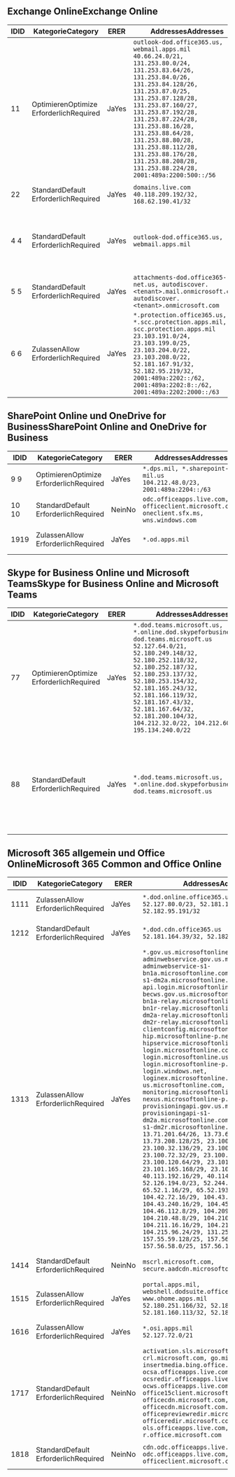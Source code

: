 <!--THIS FILE IS AUTOMATICALLY GENERATED. MANUAL CHANGES WILL BE OVERWRITTEN.-->
<!--Please contact the Office 365 Endpoints team with any questions.-->
<!--USGovDoD endpoints version 2018112800-->
<!--File generated 2018-12-03 15:05:33.6016-->

## <a name="exchange-online"></a><span data-ttu-id="42537-101">Exchange Online</span><span class="sxs-lookup"><span data-stu-id="42537-101">Exchange Online</span></span>

<span data-ttu-id="42537-102">ID</span><span class="sxs-lookup"><span data-stu-id="42537-102">ID</span></span> | <span data-ttu-id="42537-103">Kategorie</span><span class="sxs-lookup"><span data-stu-id="42537-103">Category</span></span> | <span data-ttu-id="42537-104">ER</span><span class="sxs-lookup"><span data-stu-id="42537-104">ER</span></span> | <span data-ttu-id="42537-105">Addresses</span><span class="sxs-lookup"><span data-stu-id="42537-105">Addresses</span></span> | <span data-ttu-id="42537-106">Ports</span><span class="sxs-lookup"><span data-stu-id="42537-106">Ports</span></span>
-- | -------------------- | --- | ---------------------------------------------------------------------------------------------------------------------------------------------------------------------------------------------------------------------------------------------------------------------------------------------------------------------------------------------------------------------------------------------- | -------------------------------
<span data-ttu-id="42537-107">1</span><span class="sxs-lookup"><span data-stu-id="42537-107">1</span></span> | <span data-ttu-id="42537-108">Optimieren</span><span class="sxs-lookup"><span data-stu-id="42537-108">Optimize</span></span><BR><span data-ttu-id="42537-109">Erforderlich</span><span class="sxs-lookup"><span data-stu-id="42537-109">Required</span></span> | <span data-ttu-id="42537-110">Ja</span><span class="sxs-lookup"><span data-stu-id="42537-110">Yes</span></span> | `outlook-dod.office365.us, webmail.apps.mil`<BR>`40.66.24.0/21, 131.253.80.0/24, 131.253.83.64/26, 131.253.84.0/26, 131.253.84.128/26, 131.253.87.0/25, 131.253.87.128/28, 131.253.87.160/27, 131.253.87.192/28, 131.253.87.224/28, 131.253.88.16/28, 131.253.88.64/28, 131.253.88.80/28, 131.253.88.112/28, 131.253.88.176/28, 131.253.88.208/28, 131.253.88.224/28, 2001:489a:2200:500::/56` | <span data-ttu-id="42537-111">**TCP:** 443, 80</span><span class="sxs-lookup"><span data-stu-id="42537-111">**TCP:** 443, 80</span></span>
<span data-ttu-id="42537-112">2</span><span class="sxs-lookup"><span data-stu-id="42537-112">2</span></span> | <span data-ttu-id="42537-113">Standard</span><span class="sxs-lookup"><span data-stu-id="42537-113">Default</span></span><BR><span data-ttu-id="42537-114">Erforderlich</span><span class="sxs-lookup"><span data-stu-id="42537-114">Required</span></span> | <span data-ttu-id="42537-115">Ja</span><span class="sxs-lookup"><span data-stu-id="42537-115">Yes</span></span> | `domains.live.com`<BR>`40.118.209.192/32, 168.62.190.41/32` | <span data-ttu-id="42537-116">**TCP:** 443, 80</span><span class="sxs-lookup"><span data-stu-id="42537-116">**TCP:** 443, 80</span></span>
<span data-ttu-id="42537-117">4 </span><span class="sxs-lookup"><span data-stu-id="42537-117">4</span></span> | <span data-ttu-id="42537-118">Standard</span><span class="sxs-lookup"><span data-stu-id="42537-118">Default</span></span><BR><span data-ttu-id="42537-119">Erforderlich</span><span class="sxs-lookup"><span data-stu-id="42537-119">Required</span></span> | <span data-ttu-id="42537-120">Ja</span><span class="sxs-lookup"><span data-stu-id="42537-120">Yes</span></span> | `outlook-dod.office365.us, webmail.apps.mil` | <span data-ttu-id="42537-121">**TCP:** 143, 25, 587, 993, 995</span><span class="sxs-lookup"><span data-stu-id="42537-121">**TCP:** 143, 25, 587, 993, 995</span></span>
<span data-ttu-id="42537-122">5 </span><span class="sxs-lookup"><span data-stu-id="42537-122">5</span></span> | <span data-ttu-id="42537-123">Standard</span><span class="sxs-lookup"><span data-stu-id="42537-123">Default</span></span><BR><span data-ttu-id="42537-124">Erforderlich</span><span class="sxs-lookup"><span data-stu-id="42537-124">Required</span></span> | <span data-ttu-id="42537-125">Ja</span><span class="sxs-lookup"><span data-stu-id="42537-125">Yes</span></span> | `attachments-dod.office365-net.us, autodiscover.<tenant>.mail.onmicrosoft.com, autodiscover.<tenant>.onmicrosoft.com` | <span data-ttu-id="42537-126">**TCP:** 443, 80</span><span class="sxs-lookup"><span data-stu-id="42537-126">**TCP:** 443, 80</span></span>
<span data-ttu-id="42537-127">6 </span><span class="sxs-lookup"><span data-stu-id="42537-127">6</span></span> | <span data-ttu-id="42537-128">Zulassen</span><span class="sxs-lookup"><span data-stu-id="42537-128">Allow</span></span><BR><span data-ttu-id="42537-129">Erforderlich</span><span class="sxs-lookup"><span data-stu-id="42537-129">Required</span></span> | <span data-ttu-id="42537-130">Ja</span><span class="sxs-lookup"><span data-stu-id="42537-130">Yes</span></span> | `*.protection.office365.us, *.scc.protection.apps.mil, scc.protection.apps.mil`<BR>`23.103.191.0/24, 23.103.199.0/25, 23.103.204.0/22, 23.103.208.0/22, 52.181.167.91/32, 52.182.95.219/32, 2001:489a:2202::/62, 2001:489a:2202:8::/62, 2001:489a:2202:2000::/63` | <span data-ttu-id="42537-131">**TCP:** 25, 443</span><span class="sxs-lookup"><span data-stu-id="42537-131">**TCP:** 25, 443</span></span>

## <a name="sharepoint-online-and-onedrive-for-business"></a><span data-ttu-id="42537-132">SharePoint Online und OneDrive for Business</span><span class="sxs-lookup"><span data-stu-id="42537-132">SharePoint Online and OneDrive for Business</span></span>

<span data-ttu-id="42537-133">ID</span><span class="sxs-lookup"><span data-stu-id="42537-133">ID</span></span> | <span data-ttu-id="42537-134">Kategorie</span><span class="sxs-lookup"><span data-stu-id="42537-134">Category</span></span> | <span data-ttu-id="42537-135">ER</span><span class="sxs-lookup"><span data-stu-id="42537-135">ER</span></span> | <span data-ttu-id="42537-136">Addresses</span><span class="sxs-lookup"><span data-stu-id="42537-136">Addresses</span></span> | <span data-ttu-id="42537-137">Ports</span><span class="sxs-lookup"><span data-stu-id="42537-137">Ports</span></span>
-- | -------------------- | --- | ---------------------------------------------------------------------------------------- | ----------------
<span data-ttu-id="42537-138">9 </span><span class="sxs-lookup"><span data-stu-id="42537-138">9</span></span> | <span data-ttu-id="42537-139">Optimieren</span><span class="sxs-lookup"><span data-stu-id="42537-139">Optimize</span></span><BR><span data-ttu-id="42537-140">Erforderlich</span><span class="sxs-lookup"><span data-stu-id="42537-140">Required</span></span> | <span data-ttu-id="42537-141">Ja</span><span class="sxs-lookup"><span data-stu-id="42537-141">Yes</span></span> | `*.dps.mil, *.sharepoint-mil.us`<BR>`104.212.48.0/23, 2001:489a:2204::/63` | <span data-ttu-id="42537-142">**TCP:** 443, 80</span><span class="sxs-lookup"><span data-stu-id="42537-142">**TCP:** 443, 80</span></span>
<span data-ttu-id="42537-143">10 </span><span class="sxs-lookup"><span data-stu-id="42537-143">10</span></span> | <span data-ttu-id="42537-144">Standard</span><span class="sxs-lookup"><span data-stu-id="42537-144">Default</span></span><BR><span data-ttu-id="42537-145">Erforderlich</span><span class="sxs-lookup"><span data-stu-id="42537-145">Required</span></span> | <span data-ttu-id="42537-146">Nein</span><span class="sxs-lookup"><span data-stu-id="42537-146">No</span></span> | `odc.officeapps.live.com, officeclient.microsoft.com, oneclient.sfx.ms, wns.windows.com` | <span data-ttu-id="42537-147">**TCP:** 443, 80</span><span class="sxs-lookup"><span data-stu-id="42537-147">**TCP:** 443, 80</span></span>
<span data-ttu-id="42537-148">19</span><span class="sxs-lookup"><span data-stu-id="42537-148">19</span></span> | <span data-ttu-id="42537-149">Zulassen</span><span class="sxs-lookup"><span data-stu-id="42537-149">Allow</span></span><BR><span data-ttu-id="42537-150">Erforderlich</span><span class="sxs-lookup"><span data-stu-id="42537-150">Required</span></span> | <span data-ttu-id="42537-151">Ja</span><span class="sxs-lookup"><span data-stu-id="42537-151">Yes</span></span> | `*.od.apps.mil` | <span data-ttu-id="42537-152">**TCP:** 443, 80</span><span class="sxs-lookup"><span data-stu-id="42537-152">**TCP:** 443, 80</span></span>

## <a name="skype-for-business-online-and-microsoft-teams"></a><span data-ttu-id="42537-153">Skype for Business Online und Microsoft Teams</span><span class="sxs-lookup"><span data-stu-id="42537-153">Skype for Business Online and Microsoft Teams</span></span>

<span data-ttu-id="42537-154">ID</span><span class="sxs-lookup"><span data-stu-id="42537-154">ID</span></span> | <span data-ttu-id="42537-155">Kategorie</span><span class="sxs-lookup"><span data-stu-id="42537-155">Category</span></span> | <span data-ttu-id="42537-156">ER</span><span class="sxs-lookup"><span data-stu-id="42537-156">ER</span></span> | <span data-ttu-id="42537-157">Addresses</span><span class="sxs-lookup"><span data-stu-id="42537-157">Addresses</span></span> | <span data-ttu-id="42537-158">Ports</span><span class="sxs-lookup"><span data-stu-id="42537-158">Ports</span></span>
-- | -------------------- | --- | -------------------------------------------------------------------------------------------------------------------------------------------------------------------------------------------------------------------------------------------------------------------------------------------------------------------------------------------------------- | --------------------------------------------------
<span data-ttu-id="42537-159">7</span><span class="sxs-lookup"><span data-stu-id="42537-159">7</span></span> | <span data-ttu-id="42537-160">Optimieren</span><span class="sxs-lookup"><span data-stu-id="42537-160">Optimize</span></span><BR><span data-ttu-id="42537-161">Erforderlich</span><span class="sxs-lookup"><span data-stu-id="42537-161">Required</span></span> | <span data-ttu-id="42537-162">Ja</span><span class="sxs-lookup"><span data-stu-id="42537-162">Yes</span></span> | `*.dod.teams.microsoft.us, *.online.dod.skypeforbusiness.us, dod.teams.microsoft.us`<BR>`52.127.64.0/21, 52.180.249.148/32, 52.180.252.118/32, 52.180.252.187/32, 52.180.253.137/32, 52.180.253.154/32, 52.181.165.243/32, 52.181.166.119/32, 52.181.167.43/32, 52.181.167.64/32, 52.181.200.104/32, 104.212.32.0/22, 104.212.60.0/23, 195.134.240.0/22` | <span data-ttu-id="42537-163">**TCP:** 443</span><span class="sxs-lookup"><span data-stu-id="42537-163">**TCP:** 443</span></span><BR><span data-ttu-id="42537-164">**UDP:** 3478, 3479, 3480, 3481</span><span class="sxs-lookup"><span data-stu-id="42537-164">**UDP:** 3478, 3479, 3480, 3481</span></span>
<span data-ttu-id="42537-165">8</span><span class="sxs-lookup"><span data-stu-id="42537-165">8</span></span> | <span data-ttu-id="42537-166">Standard</span><span class="sxs-lookup"><span data-stu-id="42537-166">Default</span></span><BR><span data-ttu-id="42537-167">Erforderlich</span><span class="sxs-lookup"><span data-stu-id="42537-167">Required</span></span> | <span data-ttu-id="42537-168">Ja</span><span class="sxs-lookup"><span data-stu-id="42537-168">Yes</span></span> | `*.dod.teams.microsoft.us, *.online.dod.skypeforbusiness.us, dod.teams.microsoft.us` | <span data-ttu-id="42537-169">**TCP:** 5061, 50000-59999</span><span class="sxs-lookup"><span data-stu-id="42537-169">**TCP:** 5061, 50000-59999</span></span><BR><span data-ttu-id="42537-170">**UDP:** 50000-59999</span><span class="sxs-lookup"><span data-stu-id="42537-170">**UDP:** 50000-59999</span></span>

## <a name="microsoft-365-common-and-office-online"></a><span data-ttu-id="42537-171">Microsoft 365 allgemein und Office Online</span><span class="sxs-lookup"><span data-stu-id="42537-171">Microsoft 365 Common and Office Online</span></span>

<span data-ttu-id="42537-172">ID</span><span class="sxs-lookup"><span data-stu-id="42537-172">ID</span></span> | <span data-ttu-id="42537-173">Kategorie</span><span class="sxs-lookup"><span data-stu-id="42537-173">Category</span></span> | <span data-ttu-id="42537-174">ER</span><span class="sxs-lookup"><span data-stu-id="42537-174">ER</span></span> | <span data-ttu-id="42537-175">Addresses</span><span class="sxs-lookup"><span data-stu-id="42537-175">Addresses</span></span> | <span data-ttu-id="42537-176">Ports</span><span class="sxs-lookup"><span data-stu-id="42537-176">Ports</span></span>
-- | ------------------- | --- | ---------------------------------------------------------------------------------------------------------------------------------------------------------------------------------------------------------------------------------------------------------------------------------------------------------------------------------------------------------------------------------------------------------------------------------------------------------------------------------------------------------------------------------------------------------------------------------------------------------------------------------------------------------------------------------------------------------------------------------------------------------------------------------------------------------------------------------------------------------------------------------------------------------------------------------------------------------------------------------------------------------------------------------------------------------------------------------------------------------------------------------------------------------------------------------------------------------------------------------------------------------------------------------------------------------------------------------------------------------------------------------------------------------------------------------------------------------------------------------------------------- | ----------------
<span data-ttu-id="42537-177">11</span><span class="sxs-lookup"><span data-stu-id="42537-177">11</span></span> | <span data-ttu-id="42537-178">Zulassen</span><span class="sxs-lookup"><span data-stu-id="42537-178">Allow</span></span><BR><span data-ttu-id="42537-179">Erforderlich</span><span class="sxs-lookup"><span data-stu-id="42537-179">Required</span></span> | <span data-ttu-id="42537-180">Ja</span><span class="sxs-lookup"><span data-stu-id="42537-180">Yes</span></span> | `*.dod.online.office365.us`<BR>`52.127.80.0/23, 52.181.164.39/32, 52.182.95.191/32` | <span data-ttu-id="42537-181">**TCP:** 443</span><span class="sxs-lookup"><span data-stu-id="42537-181">**TCP:** 443</span></span>
<span data-ttu-id="42537-182">12</span><span class="sxs-lookup"><span data-stu-id="42537-182">12</span></span> | <span data-ttu-id="42537-183">Standard</span><span class="sxs-lookup"><span data-stu-id="42537-183">Default</span></span><BR><span data-ttu-id="42537-184">Erforderlich</span><span class="sxs-lookup"><span data-stu-id="42537-184">Required</span></span> | <span data-ttu-id="42537-185">Ja</span><span class="sxs-lookup"><span data-stu-id="42537-185">Yes</span></span> | `*.dod.cdn.office365.us`<BR>`52.181.164.39/32, 52.182.95.191/32` | <span data-ttu-id="42537-186">**TCP:** 443</span><span class="sxs-lookup"><span data-stu-id="42537-186">**TCP:** 443</span></span>
<span data-ttu-id="42537-187">13</span><span class="sxs-lookup"><span data-stu-id="42537-187">13</span></span> | <span data-ttu-id="42537-188">Zulassen</span><span class="sxs-lookup"><span data-stu-id="42537-188">Allow</span></span><BR><span data-ttu-id="42537-189">Erforderlich</span><span class="sxs-lookup"><span data-stu-id="42537-189">Required</span></span> | <span data-ttu-id="42537-190">Ja</span><span class="sxs-lookup"><span data-stu-id="42537-190">Yes</span></span> | `*.gov.us.microsoftonline.com, adminwebservice.gov.us.microsoftonline.com, adminwebservice-s1-bn1a.microsoftonline.com, adminwebservice-s1-dm2a.microsoftonline.com, api.login.microsoftonline.com, becws.gov.us.microsoftonline.com, bws-s1-bn1a-relay.microsoftonline.com, bws-s1-bn1r-relay.microsoftonline.com, bws-s1-dm2a-relay.microsoftonline.com, bws-s1-dm2r-relay.microsoftonline.com, clientconfig.microsoftonline-p.net, hip.microsoftonline-p.net, hipservice.microsoftonline.com, login.microsoftonline.com, login.microsoftonline.us, login.microsoftonline-p.com, login.windows.net, loginex.microsoftonline.com, login-us.microsoftonline.com, monitoring.microsoftonline-p.com, nexus.microsoftonline-p.com, provisioningapi.gov.us.microsoftonline.com, provisioningapi-s1-dm2a.microsoftonline.com, provisioningapi-s1-dm2r.microsoftonline.com`<BR>`13.71.201.64/26, 13.73.64.64/26, 13.73.208.128/25, 23.100.16.168/29, 23.100.32.136/29, 23.100.64.24/29, 23.100.72.32/29, 23.100.80.64/29, 23.100.120.64/29, 23.101.144.136/29, 23.101.165.168/29, 23.101.181.128/29, 40.113.192.16/29, 40.114.120.16/29, 52.126.194.0/23, 52.244.120.128/25, 65.52.1.16/29, 65.52.193.136/29, 104.42.72.16/29, 104.43.208.16/29, 104.43.240.16/29, 104.45.208.104/29, 104.46.112.8/29, 104.209.144.16/29, 104.210.48.8/29, 104.210.208.16/29, 104.211.16.16/29, 104.211.48.16/29, 104.215.96.24/29, 131.253.120.0/24, 157.55.59.128/25, 157.56.53.128/25, 157.56.58.0/25, 157.56.151.0/25` | <span data-ttu-id="42537-191">**TCP:** 443</span><span class="sxs-lookup"><span data-stu-id="42537-191">**TCP:** 443</span></span>
<span data-ttu-id="42537-192">14</span><span class="sxs-lookup"><span data-stu-id="42537-192">14</span></span> | <span data-ttu-id="42537-193">Standard</span><span class="sxs-lookup"><span data-stu-id="42537-193">Default</span></span><BR><span data-ttu-id="42537-194">Erforderlich</span><span class="sxs-lookup"><span data-stu-id="42537-194">Required</span></span> | <span data-ttu-id="42537-195">Nein</span><span class="sxs-lookup"><span data-stu-id="42537-195">No</span></span> | `mscrl.microsoft.com, secure.aadcdn.microsoftonline-p.com` | <span data-ttu-id="42537-196">**TCP:** 443</span><span class="sxs-lookup"><span data-stu-id="42537-196">**TCP:** 443</span></span>
<span data-ttu-id="42537-197">15</span><span class="sxs-lookup"><span data-stu-id="42537-197">15</span></span> | <span data-ttu-id="42537-198">Zulassen</span><span class="sxs-lookup"><span data-stu-id="42537-198">Allow</span></span><BR><span data-ttu-id="42537-199">Erforderlich</span><span class="sxs-lookup"><span data-stu-id="42537-199">Required</span></span> | <span data-ttu-id="42537-200">Ja</span><span class="sxs-lookup"><span data-stu-id="42537-200">Yes</span></span> | `portal.apps.mil, webshell.dodsuite.office365.us, www.ohome.apps.mil`<BR>`52.180.251.166/32, 52.181.160.19/32, 52.181.160.113/32, 52.182.92.132/32` | <span data-ttu-id="42537-201">**TCP:** 443</span><span class="sxs-lookup"><span data-stu-id="42537-201">**TCP:** 443</span></span>
<span data-ttu-id="42537-202">16</span><span class="sxs-lookup"><span data-stu-id="42537-202">16</span></span> | <span data-ttu-id="42537-203">Zulassen</span><span class="sxs-lookup"><span data-stu-id="42537-203">Allow</span></span><BR><span data-ttu-id="42537-204">Erforderlich</span><span class="sxs-lookup"><span data-stu-id="42537-204">Required</span></span> | <span data-ttu-id="42537-205">Ja</span><span class="sxs-lookup"><span data-stu-id="42537-205">Yes</span></span> | `*.osi.apps.mil`<BR>`52.127.72.0/21` | <span data-ttu-id="42537-206">**TCP:** 443</span><span class="sxs-lookup"><span data-stu-id="42537-206">**TCP:** 443</span></span>
<span data-ttu-id="42537-207">17</span><span class="sxs-lookup"><span data-stu-id="42537-207">17</span></span> | <span data-ttu-id="42537-208">Standard</span><span class="sxs-lookup"><span data-stu-id="42537-208">Default</span></span><BR><span data-ttu-id="42537-209">Erforderlich</span><span class="sxs-lookup"><span data-stu-id="42537-209">Required</span></span> | <span data-ttu-id="42537-210">Nein</span><span class="sxs-lookup"><span data-stu-id="42537-210">No</span></span> | `activation.sls.microsoft.com, crl.microsoft.com, go.microsoft.com, insertmedia.bing.office.net, ocsa.officeapps.live.com, ocsredir.officeapps.live.com, ocws.officeapps.live.com, office15client.microsoft.com, officecdn.microsoft.com, officecdn.microsoft.com.edgesuite.net, officepreviewredir.microsoft.com, officeredir.microsoft.com, ols.officeapps.live.com, r.office.microsoft.com` | <span data-ttu-id="42537-211">**TCP:** 443, 80</span><span class="sxs-lookup"><span data-stu-id="42537-211">**TCP:** 443, 80</span></span>
<span data-ttu-id="42537-212">18</span><span class="sxs-lookup"><span data-stu-id="42537-212">18</span></span> | <span data-ttu-id="42537-213">Standard</span><span class="sxs-lookup"><span data-stu-id="42537-213">Default</span></span><BR><span data-ttu-id="42537-214">Erforderlich</span><span class="sxs-lookup"><span data-stu-id="42537-214">Required</span></span> | <span data-ttu-id="42537-215">Nein</span><span class="sxs-lookup"><span data-stu-id="42537-215">No</span></span> | `cdn.odc.officeapps.live.com, odc.officeapps.live.com, officeclient.microsoft.com` | <span data-ttu-id="42537-216">**TCP:** 443, 80</span><span class="sxs-lookup"><span data-stu-id="42537-216">**TCP:** 443, 80</span></span>
